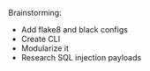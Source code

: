 Brainstorming:

- Add flake8 and black configs
- Create CLI
- Modularize it
- Research SQL injection payloads
